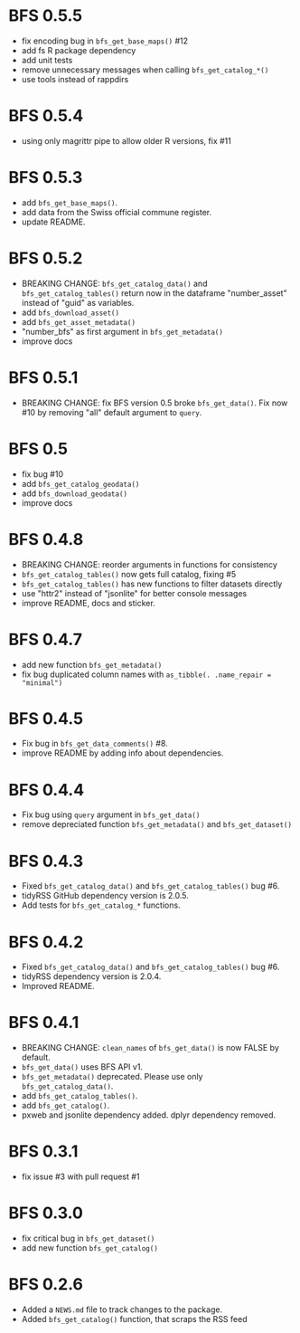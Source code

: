 # BFS 0.5.5
- fix encoding bug in `bfs_get_base_maps()` #12
- add fs R package dependency
- add unit tests
- remove unnecessary messages when calling `bfs_get_catalog_*()`
- use tools instead of rappdirs

# BFS 0.5.4
- using only magrittr pipe to allow older R versions, fix #11

# BFS 0.5.3
- add `bfs_get_base_maps()`.
- add data from the Swiss official commune register.
- update README.

# BFS 0.5.2
- BREAKING CHANGE: `bfs_get_catalog_data()` and `bfs_get_catalog_tables()` return now in the dataframe "number_asset" instead of "guid" as variables.
- add `bfs_download_asset()`
- add `bfs_get_asset_metadata()`
- "number_bfs" as first argument in `bfs_get_metadata()`
- improve docs

# BFS 0.5.1
- BREAKING CHANGE: fix BFS version 0.5 broke `bfs_get_data()`. Fix now #10 by removing "all" default argument to `query`.

# BFS 0.5
- fix bug #10
- add `bfs_get_catalog_geodata()`
- add `bfs_download_geodata()`
- improve docs

# BFS 0.4.8
- BREAKING CHANGE: reorder arguments in functions for consistency
- `bfs_get_catalog_tables()` now gets full catalog, fixing #5
- `bfs_get_catalog_tables()` has new functions to filter datasets directly
- use "httr2" instead of "jsonlite" for better console messages
- improve README, docs and sticker.

# BFS 0.4.7
- add new function `bfs_get_metadata()`
- fix bug duplicated column names with `as_tibble(. .name_repair = "minimal")` 

# BFS 0.4.5
- Fix bug in `bfs_get_data_comments()` #8.
- improve README by adding info about dependencies.

# BFS 0.4.4
- Fix bug using `query` argument in `bfs_get_data()`
- remove depreciated function `bfs_get_metadata()` and `bfs_get_dataset()`

# BFS 0.4.3
* Fixed `bfs_get_catalog_data()` and `bfs_get_catalog_tables()` bug #6.
* tidyRSS GitHub dependency version is 2.0.5.
* Add tests for `bfs_get_catalog_*` functions.

# BFS 0.4.2
* Fixed `bfs_get_catalog_data()` and `bfs_get_catalog_tables()` bug #6.
* tidyRSS dependency version is 2.0.4.
* Improved README.

# BFS 0.4.1

* BREAKING CHANGE: `clean_names` of `bfs_get_data()` is now FALSE by default.
* `bfs_get_data()` uses BFS API v1.
* `bfs_get_metadata()` deprecated. Please use only `bfs_get_catalog_data()`.
* add `bfs_get_catalog_tables()`.
* add `bfs_get_catalog()`.
* pxweb and jsonlite dependency added. dplyr dependency removed.

# BFS 0.3.1

* fix issue #3 with pull request #1

# BFS 0.3.0

* fix critical bug in `bfs_get_dataset()`
* add new function `bfs_get_catalog()`

# BFS 0.2.6

* Added a `NEWS.md` file to track changes to the package.
* Added `bfs_get_catalog()` function, that scraps the RSS feed

